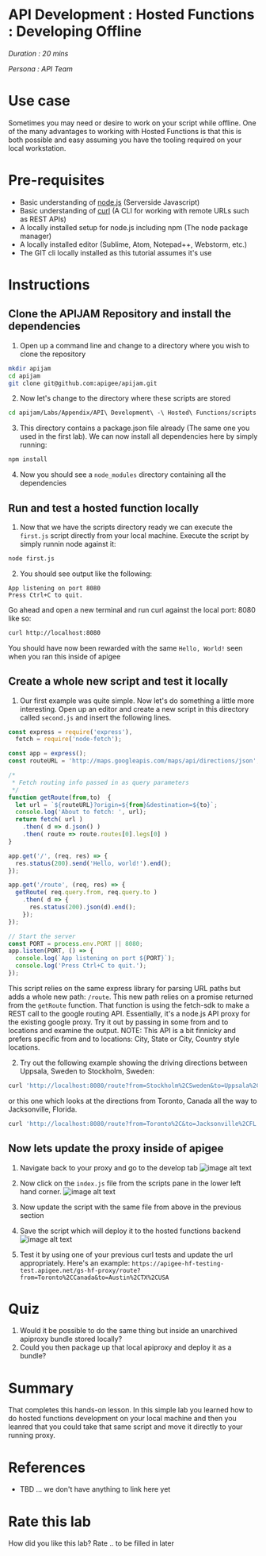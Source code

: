 # API Development : Hosted Functions : Developing Offline

*Duration : 20 mins*

*Persona : API Team*

# Use case

Sometimes you may need or desire to work on your script while offline. One of the many advantages to working with Hosted Functions is that this is both possible and easy assuming you have the tooling required on your local workstation.

# Pre-requisites

* Basic understanding of [node.js](https://nodejs.org/en/) (Serverside Javascript)
* Basic understanding of [curl](https://curl.haxx.se/) (A CLI for working with remote URLs such as REST APIs)
* A locally installed setup for node.js including npm (The node package manager)
* A locally installed editor (Sublime, Atom, Notepad++, Webstorm, etc.)
* The GIT cli locally installed as this tutorial assumes it's use

# Instructions

## Clone the APIJAM Repository and install the dependencies

1. Open up a command line and change to a directory where you wish to clone the repository
```bash
mkdir apijam
cd apijam
git clone git@github.com:apigee/apijam.git
```

2. Now let's change to the directory where these scripts are stored
```bash
cd apijam/Labs/Appendix/API\ Development\ -\ Hosted\ Functions/scripts
```

3. This directory contains a package.json file already (The same one you used in the first lab). We can now install all dependencies here
by simply running:
```bash
npm install
```

4. Now you should see a `node_modules` directory containing all the dependencies

## Run and test a hosted function locally
1. Now that we have the scripts directory ready we can execute the `first.js` script directly from your local machine. Execute the script by simply runnin node against it:

```bash
node first.js
```

2. You should see output like the following:
```
App listening on port 8080
Press Ctrl+C to quit.
```
Go ahead and open a new terminal and run curl against the local port: 8080 like so:
```bash
curl http://localhost:8080
```
You should have now been rewarded with the same `Hello, World!` seen when you ran this inside of apigee

## Create a whole new script and test it locally
1. Our first example was quite simple. Now let's do something a little more interesting. Open up an editor and create a new script in this directory called `second.js` and insert the following lines.
```javascript
const express = require('express'),
  fetch = require('node-fetch');

const app = express();
const routeURL = 'http://maps.googleapis.com/maps/api/directions/json';

/*
 * Fetch routing info passed in as query parameters
 */
function getRoute(from,to)  {
  let url = `${routeURL}?origin=${from}&destination=${to}`;
  console.log('About to fetch: ', url);
  return fetch( url )
    .then( d => d.json() )
    .then( route => route.routes[0].legs[0] )
}

app.get('/', (req, res) => {
  res.status(200).send('Hello, world!').end();
});

app.get('/route', (req, res) => {
  getRoute( req.query.from, req.query.to )
    .then( d => {
      res.status(200).json(d).end();
    });
});

// Start the server
const PORT = process.env.PORT || 8080;
app.listen(PORT, () => {
  console.log(`App listening on port ${PORT}`);
  console.log('Press Ctrl+C to quit.');
});
```

This script relies on the same express library for parsing URL paths but adds a whole new path: `/route`. This new path relies on a promise returned from the `getRoute` function. That function is using the fetch-sdk to make a REST call to the google routing API. Essentially, it's a node.js API proxy for the existing google proxy. Try it out by passing in some from and to locations and examine the output. NOTE: This API is a bit finnicky and prefers specific from and to locations: City, State or City, Country style locations.

2. Try out the following example showing the driving directions between Uppsala, Sweden to Stockholm, Sweden:
```bash
curl 'http://localhost:8080/route?from=Stockholm%2CSweden&to=Uppsala%2CSweden'
```

or this one which looks at the directions from Toronto, Canada all the way to Jacksonville, Florida.
```bash
curl 'http://localhost:8080/route?from=Toronto%2C&to=Jacksonville%2CFL'
```

## Now lets update the proxy inside of apigee
1. Navigate back to your proxy and go to the develop tab
![image alt text](./media/clickOnDevelop.png)

2. Now click on the `index.js` file from the scripts pane in the lower left hand corner.
![image alt text](./media/clickOnIndexDotJs.png)

3. Now update the script with the same file from above in the previous section

4. Save the script which will deploy it to the hosted functions backend
![image alt text](./media/saveIndexDotJs.png)

5. Test it by using one of your previous curl tests and update the url appropriately. Here's an example: `https://apigee-hf-testing-test.apigee.net/gs-hf-proxy/route?from=Toronto%2CCanada&to=Austin%2CTX%2CUSA`

# Quiz

1. Would it be possible to do the same thing but inside an unarchived apiproxy bundle stored locally?
2. Could you then package up that local apiproxy and deploy it as a bundle?

# Summary

That completes this hands-on lesson. In this simple lab you learned how to do hosted functions development on your local machine and then you leanred that you could take that same script and move it directly to your running proxy.

# References

* TBD ... we don't have anything to link here yet


# Rate this lab

How did you like this lab? Rate .. to be filled in later
